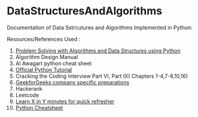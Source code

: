 # DataStructuresAndAlgorithms
Documentation of Data Sstrcutures and Algorithms Implemented in Python:

Resources/References Used :
1. [Problem Solving with Algorithms and Data Structures using Python](https://runestone.academy/runestone/books/published/pythonds/index.html)
3. Algorithm Design Manual 
4. Al Awagart python cheat sheet 
5. [Official Python Tutorial](https://docs.python.org/3/tutorial/index.html)
6. Cracking the Coding Interview Part VI, Part IX( Chapters 1-4,7-8,10,16)
7. [GeekforGeeks company specific preparations](https://www.geeksforgeeks.org/company-preparation/)
8. Hackerank
9. Leetcode
10. [Learn X in Y minutes for quick refresher](https://learnxinyminutes.com/docs/python/ )
11. [Python Cheatsheet](https://www.pythoncheatsheet.org/about/)


